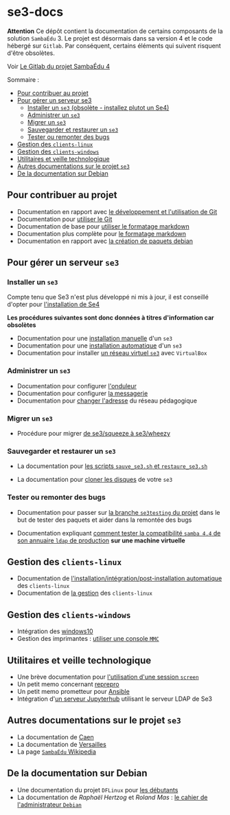 # se3-docs

**Attention**
Ce dépôt contient la documentation de certains composants de
la solution `SambaÉdu` 3. Le projet est désormais dans sa version 4 et le code hébergé sur `Gitlab`. Par conséquent, certains éléments qui suivent risquent d'être obsolètes.


Voir [Le Gitlab du projet SambaÉdu 4](https://gitlab.sambaedu.org/sambaedu/se4)



Sommaire : 

* [Pour contribuer au projet](https://doc.sambaedu.org/pub/contribuer_sambaedu/co/guideWeb.html)
* [Pour gérer un serveur se3](#pour-gérer-un-serveur-se3)
    * [Installer un `se3` (obsolète - installez plutot un Se4)](#installer-un-se3)
    * [Administrer un `se3`](#administrer-un-se3)
    * [Migrer un `se3`](#migrer-un-se3)
    * [Sauvegarder et restaurer un `se3`](#sauvegarder-et-restaurer-un-se3)
    * [Tester ou remonter des bugs](#tester-ou-remonter-des-bugs)
* [Gestion des `clients-linux`](#gestion-des-clients-linux)
* [Gestion des `clients-windows`](#gestion-des-clients-windows)
* [Utilitaires et veille technologique](#utilitaires-et-veille-technologique)
* [Autres documentations sur le projet `se3`](#autres-documentations-sur-le-projet-se3)
* [De la documentation sur Debian](#de-la-documentation-sur-debian)


## Pour contribuer au projet

* Documentation en rapport avec [le développement et l'utilisation de Git](dev-clients-linux/README.md#documentation-pour-le-futur--contributeurdéveloppeur)
* Documentation pour [utiliser le Git](dev-clients-linux/memo-git.md#memo-git)
* Documentation de base pour [utiliser le formatage markdown](dev-clients-linux/memo-markdown.md#memo-sur-le-formatage-markdown-fichiers-md)
* Documentation plus complète pour [le formatage markdown](http://enacit1.epfl.ch/markdown-pandoc/)
* Documentation en rapport avec [la création de paquets debian](https://www.debian.org/doc/manuals/maint-guide/index.fr.html)


## Pour gérer un serveur `se3`

### Installer un `se3`
Compte tenu que Se3 n'est plus développé ni mis à jour, il est conseillé d'opter pour [l'installation de Se4](https://doc.sambaedu.org/installation_se4/#$0)

**Les procédures suivantes sont donc données à titres d'information car obsolètes**
* Documentation pour une [installation manuelle](se3-installation/installationmanuelle.md#installation-manuelle-dun-se3) d'un `se3`
* Documentation pour une [installation automatique](se3-installation/incorporerpreseed.md#installation-automatique-dun-se3) d'un `se3`
* Documentation pour installer [un réseau virtuel `se3`](se3-virtualisation/installerReseauSE3Virtualbox.md#installer-un-réseau-se3-avec-virtualbox) avec `VirtualBox`


### Administrer un `se3`

* Documentation pour configurer [l'onduleur](se3-administration/configurer_onduleur.md#configurer-londuleur)
* Documentation pour configurer [la messagerie](se3-administration/messagerie.md#configurer-la-messagerie-du-se3)
* Documentation pour [changer l'adresse](se3-administration/changer_adresse_reseau.md#changer-ladresse-du-réseau) du réseau pédagogique


### Migrer un `se3`

* Procédure pour migrer [de se3/squeeze à se3/wheezy](se3-migration/SqueezeToWheezy.md#migration-de-se3squeeze-vers-se3wheezy)


### Sauvegarder et restaurer un `se3`

* La documentation pour [les scripts `sauve_se3.sh` et `restaure_se3.sh`](se3-sauvegarde/sauverestaure.md#sauvegarder-et-restaurer-un-serveur-se3)

* La documentation pour [cloner les disques](se3-sauvegarde/clonerse3.md#cloner-un-se3) de votre `se3`


### Tester ou remonter des bugs

* Documentation pour passer sur [la branche `se3testing` du projet](dev-clients-linux/upgrade-via-se3testing.md#installer-et-tester-en-toute-sécurité-la-version-dun-paquet-issue-de-la-branche-se3testing) dans le but de tester des paquets et aider dans la remontée des bugs

* Documentation expliquant [comment tester la compatibilité `samba 4.4` de son annuaire `ldap` de production](dev-clients-linux/test-annu-smb44.md#tester-la-compatibilité-dun-annuaire-de-production-dans-une-machine-virtuelle) **sur une machine virtuelle**


## Gestion des `clients-linux`

* Documentation de [l'installation/intégration/post-installation automatique](pxe-clients-linux/README.md#installation-de-clients-linux-debian-et-ubuntu-via-se3--intégration-automatique) des `clients-linux`
* Documentation de [la gestion](se3-clients-linux/README.md#gestion-des-stations-de-travail-debian-ou-ubuntu-dans-un-domaine-sambaÉdu-avec-le-paquet-se3-clients-linux) des `clients-linux`


## Gestion des `clients-windows`

* Intégration des [windows10](https://www.sambaedu.org/A-propos-de-Windows-10)
* Gestion des imprimantes : [utiliser une console `MMC`](se3-clients-windows/imprimantes.md#gestion-des-imprimantes-pour-les-clients-windows)


## Utilitaires et veille technologique

* Une brève documentation pour [l'utilisation d'une session `screen`](dev-clients-linux/screen.md#utilisation-dune-session-screen)
* Un petit memo concernant [reprepro](reprepro/memo.md#petit-memo-sur-reprepro)
* Un petit memo prometteur pour [Ansible](dev-clients-linux/labs/ansible/tuto-ansible.md#petit-tutoriel-sur-ansible)
* Intégration d'[un serveur Jupyterhub](se3-env/memo.md) utilisant le serveur LDAP de Se3  


## Autres documentations sur le projet `se3`

* La documentation de [Caen](http://wwdeb.crdp.ac-caen.fr/mediase3/index.php/Table_des_mati%C3%A8res)
* La documentation de [Versailles](http://www.samba-edu.ac-versailles.fr/)
* La page [`SambaÉdu` Wikipedia](https://fr.wikipedia.org/wiki/SambaEdu)


## De la documentation sur Debian

* Une documentation du projet `DFLinux` pour [les débutants](http://lescahiersdudebutant.fr/)
* La documentation de *Raphaël Hertzog* et *Roland Mas* : [le cahier de l'administrateur `Debian`](https://debian-handbook.info/browse/fr-FR/stable/)


